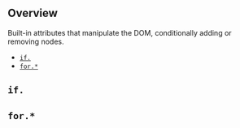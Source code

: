 ## Overview

Built-in attributes that manipulate the DOM, conditionally adding or removing
nodes.

* [`if.`](#if)
* [`for.*`](#for)

## `if.`

## `for.*`
